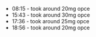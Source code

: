 * 08:15 - took around 20mg opce
* 15:43 - took around 30mg opce
* 17:36 - took around 25mg opce
* 18:56 - took around 20mg opce